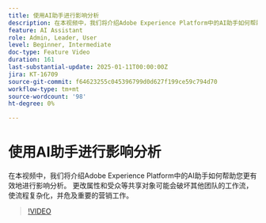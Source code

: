 ```yaml
---
title: 使用AI助手进行影响分析
description: 在本视频中，我们将介绍Adobe Experience Platform中的AI助手如何帮助您更有效地进行影响分析。 更改属性和受众等共享对象可能会破坏其他团队的工作流，使流程复杂化，并危及重要的营销工作。
feature: AI Assistant
role: Admin, Leader, User
level: Beginner, Intermediate
doc-type: Feature Video
duration: 161
last-substantial-update: 2025-01-11T00:00:00Z
jira: KT-16709
source-git-commit: f64623255c045396799d0d627f199ce59c794d70
workflow-type: tm+mt
source-wordcount: '98'
ht-degree: 0%

---
```



# 使用AI助手进行影响分析

在本视频中，我们将介绍Adobe Experience Platform中的AI助手如何帮助您更有效地进行影响分析。 更改属性和受众等共享对象可能会破坏其他团队的工作流，使流程复杂化，并危及重要的营销工作。

>[!VIDEO](https://video.tv.adobe.com/v/3441690/?learn=on&enablevpops&captions=chi_hans)
